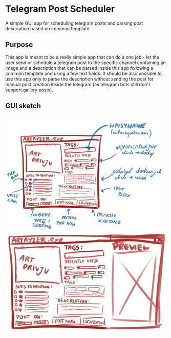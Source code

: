 # Telegram Post Scheduler
A simple GUI app for scheduling telegram posts and parsing post description based on common template.

## Purpose
This app is meant to be a really simple app that can do a one job - let the user send or schedule a telegram post to the specific channel containing an image and a description that can be parsed inside this app following a common template and using a few text fields. It should be also possible to use this app only to parse the description without sending the post for manual post creation inside the telegram (as telegram bots still don't support gallery posts).

## GUI sketch
![sketch 1](docs/gui1.jpg)
![sketch 2](docs/gui2.jpg)
